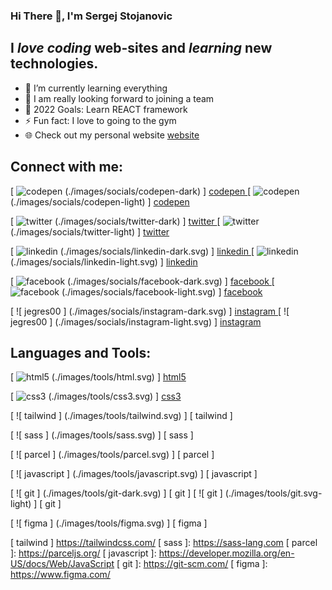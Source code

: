 ### Hi There 👋, I'm Sergej Stojanovic

## I _love coding_ web-sites and _learning_ new technologies.

- 📖 I’m currently learning everything 
- 👯 I am really looking forward to joining a team
- 🥅 2022 Goals: Learn REACT framework
- ⚡ Fun fact: I love to going to the gym
- 🌐 Check out my personal website [ website ]
## Connect with me:

[ ![ codepen ] (./images/socials/codepen-dark) ] [ codepen ]
[ ![ codepen ] (./images/socials/codepen-light) ] [ codepen ]

[ ![ twitter ] (./images/socials/twitter-dark) ] [ twitter ]
[ ![ twitter ] (./images/socials/twitter-light) ] [ twitter ]

[ ![ linkedin ] (./images/socials/linkedin-dark.svg) ] [ linkedin ]
[ ![ linkedin ] (./images/socials/linkedin-light.svg) ] [ linkedin ]

[ ![ facebook ] (./images/socials/facebook-dark.svg) ] [ facebook ]
[ ![ facebook ] (./images/socials/facebook-light.svg) ] [ facebook ]

[ ![ jegres00 ] (./images/socials/instagram-dark.svg) ] [ instagram ]
[ ![ jegres00 ] (./images/socials/instagram-light.svg) ] [ instagram ]

## Languages and Tools:

[ ![ html5 ] (./images/tools/html.svg) ] [ html5 ]

[ ![ css3 ] (./images/tools/css3.svg) ] [ css3 ]

[ ![ tailwind ] (./images/tools/tailwind.svg) ] [ tailwind ]

[ ![ sass ] (./images/tools/sass.svg) ] [ sass ]

[ ![ parcel ] (./images/tools/parcel.svg) ] [ parcel ]

[ ![ javascript ] (./images/tools/javascript.svg) ] [ javascript ]

[ ![ git ] (./images/tools/git-dark.svg) ] [ git ]
[ ![ git ] (./images/tools/git.svg-light) ] [ git ]

[ ![ figma ] (./images/tools/figma.svg) ] [ figma ]

[ website ]: https://6258617370117e209327df5f--ephemeral-gelato-f1f98f.netlify.app/
[ codepen ]: https://codepen.io/0sergej
[ facebook ]: https://fb.com/sergejstojanovic
[ twitter ]: https://twitter.com/es0gr
[ instagram ]: https://instagram.com/jegres00
[ linkedin ]: https://linkedin.com/in/sergejstojanovic
[ html5 ]: https://developer.mozilla.org/en-US/docs/Web/HTML
[ css3 ]: https://developer.mozilla.org/en-US/docs/Web/CSS

[ tailwind ] https://tailwindcss.com/
[ sass ]: https://sass-lang.com
[ parcel ]: https://parceljs.org/
[ javascript ]: https://developer.mozilla.org/en-US/docs/Web/JavaScript
[ git ]: https://git-scm.com/
[ figma ]: https://www.figma.com/
